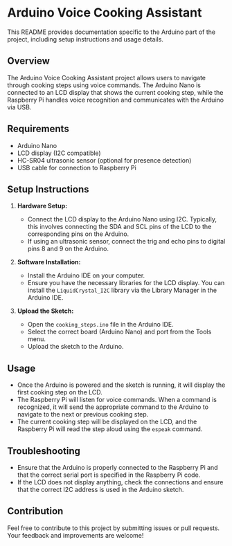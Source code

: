 # Arduino Voice Cooking Assistant

This README provides documentation specific to the Arduino part of the project, including setup instructions and usage details.

## Overview

The Arduino Voice Cooking Assistant project allows users to navigate through cooking steps using voice commands. The Arduino Nano is connected to an LCD display that shows the current cooking step, while the Raspberry Pi handles voice recognition and communicates with the Arduino via USB.

## Requirements

- Arduino Nano
- LCD display (I2C compatible)
- HC-SR04 ultrasonic sensor (optional for presence detection)
- USB cable for connection to Raspberry Pi

## Setup Instructions

1. **Hardware Setup:**
   - Connect the LCD display to the Arduino Nano using I2C. Typically, this involves connecting the SDA and SCL pins of the LCD to the corresponding pins on the Arduino.
   - If using an ultrasonic sensor, connect the trig and echo pins to digital pins 8 and 9 on the Arduino.

2. **Software Installation:**
   - Install the Arduino IDE on your computer.
   - Ensure you have the necessary libraries for the LCD display. You can install the `LiquidCrystal_I2C` library via the Library Manager in the Arduino IDE.

3. **Upload the Sketch:**
   - Open the `cooking_steps.ino` file in the Arduino IDE.
   - Select the correct board (Arduino Nano) and port from the Tools menu.
   - Upload the sketch to the Arduino.

## Usage

- Once the Arduino is powered and the sketch is running, it will display the first cooking step on the LCD.
- The Raspberry Pi will listen for voice commands. When a command is recognized, it will send the appropriate command to the Arduino to navigate to the next or previous cooking step.
- The current cooking step will be displayed on the LCD, and the Raspberry Pi will read the step aloud using the `espeak` command.

## Troubleshooting

- Ensure that the Arduino is properly connected to the Raspberry Pi and that the correct serial port is specified in the Raspberry Pi code.
- If the LCD does not display anything, check the connections and ensure that the correct I2C address is used in the Arduino sketch.

## Contribution

Feel free to contribute to this project by submitting issues or pull requests. Your feedback and improvements are welcome!